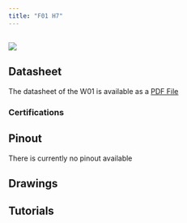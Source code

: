 ```yaml
---
title: "F01 H7"
---
```


## ![](/gitbook/assets/F01_H7.png)

## Datasheet

The datasheet of the W01 is available as a [PDF File](/gitbook/assets/specsheets/F01_H7.pdf)

### Certifications


## Pinout

There is currently no pinout available 

## Drawings

## Tutorials
